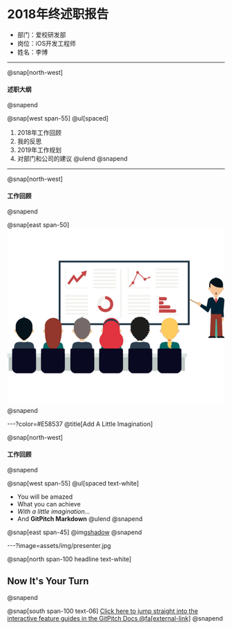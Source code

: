 # 2018年终述职报告

- 部门：爱校研发部
- 岗位：iOS开发工程师
- 姓名：李博

---
@snap[north-west]
#### 述职大纲
@snapend

@snap[west span-55]
@ul[spaced]
1. 2018年工作回顾
2. 我的反思
3. 2019年工作规划
4. 对部门和公司的建议
@ulend
@snapend

---
@snap[north-west]
#### 工作回顾
@snapend

@snap[east span-50]
![](assets/img/presentation.png)
@snapend

---?color=#E58537
@title[Add A Little Imagination]

@snap[north-west]
#### 工作回顾
@snapend

@snap[west span-55]
@ul[spaced text-white]
- You will be amazed
- What you can achieve
- *With a little imagination...*
- And **GitPitch Markdown**
@ulend
@snapend

@snap[east span-45]
@img[shadow](assets/img/conference.png)
@snapend

---?image=assets/img/presenter.jpg

@snap[north span-100 headline text-white]
## Now It's Your Turn
@snapend

@snap[south span-100 text-06]
[Click here to jump straight into the interactive feature guides in the GitPitch Docs @fa[external-link]](https://gitpitch.com/docs/getting-started/tutorial/)
@snapend
